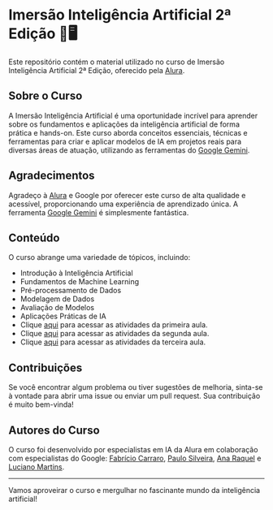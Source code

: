 # Imersão Inteligência Artificial 2ª Edição 🧠🖥️

Este repositório contém o material utilizado no curso de Imersão Inteligência Artificial 2ª Edição, oferecido pela [Alura](https://cursos.alura.com.br/imersao).

## Sobre o Curso

A Imersão Inteligência Artificial é uma oportunidade incrível para aprender sobre os fundamentos e aplicações da inteligência artificial de forma prática e hands-on. Este curso aborda conceitos essenciais, técnicas e ferramentas para criar e aplicar modelos de IA em projetos reais para diversas áreas de atuação, utilizando as ferramentas do [Google Gemini](https://gemini.google.com/).

## Agradecimentos

Agradeço à [Alura](https://cursos.alura.com.br/imersao) e Google por oferecer este curso de alta qualidade e acessível, proporcionando uma experiência de aprendizado única. A ferramenta [Google Gemini](https://gemini.google.com/) é simplesmente fantástica.

## Conteúdo

O curso abrange uma variedade de tópicos, incluindo:

- Introdução à Inteligência Artificial
- Fundamentos de Machine Learning
- Pré-processamento de Dados
- Modelagem de Dados
- Avaliação de Modelos
- Aplicações Práticas de IA
- Clique [aqui](./aula-01/aula-01.md) para acessar as atividades da primeira aula.
- Clique [aqui](./aula-02/aula-02.md) para acessar as atividades da segunda aula.
- Clique [aqui](./aula-03/aula-03.md) para acessar as atividades da terceira aula.

## Contribuições

Se você encontrar algum problema ou tiver sugestões de melhoria, sinta-se à vontade para abrir uma issue ou enviar um pull request. Sua contribuição é muito bem-vinda!

## Autores do Curso

O curso foi desenvolvido por especialistas em IA da Alura em colaboração com especialistas do Google: [Fabrício Carraro](https://www.linkedin.com/in/fabriciocarraro/), [Paulo Silveira](https://www.linkedin.com/in/paulosilveira/), [Ana Raquel](https://www.linkedin.com/in/ana-raquel-fernandes-cunha-a48a07a0/) e [Luciano Martins](https://www.linkedin.com/in/lucianommartins/).

---

Vamos aproveirar o curso e mergulhar no fascinante mundo da inteligência artificial!

